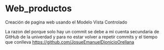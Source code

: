 # Web_productos
Creación de pagina web usando el Modelo Vista Controlado


La razon del porque solo hay un commit se debe a mi cuenta secundaria de GitHub de la univerdad y para no estar volver a repetir commits y el tiempo que conlleva 
https://github.com/JosueEmanuelDionicioOrellana 
